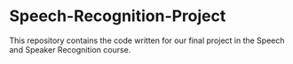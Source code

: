 # Speech-Recognition-Project

This repository contains the code written for our final project in the Speech and Speaker Recognition course. 
